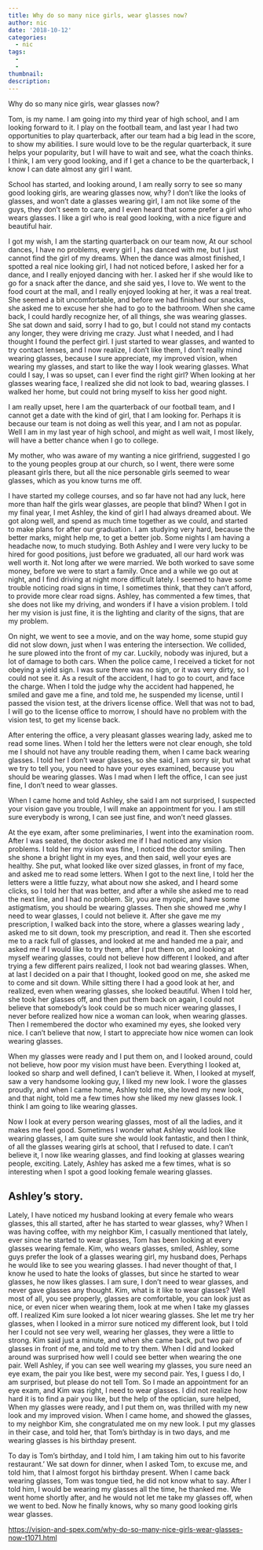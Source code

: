 ```yaml
---
title: Why do so many nice girls, wear glasses now?
author: nic
date: '2018-10-12'
categories:
  - nic
tags:
  - 
  - 
thumbnail: 
description: 
---
```


Why do so many nice girls, wear glasses now?




Tom, is my name. I am going into my third year of high school, and I am looking forward to it.
I play on the football team, and last year I had two opportunities to play quarterback, after our team had a big lead in the score, to show my abilities.
I sure would love to be the regular quarterback, it sure helps your popularity, but I will have to wait and see, what the coach thinks.
I think, I am very good looking, and if I get a chance to be the quarterback, I know I can date almost any girl I want.


School has started, and looking around, I am really sorry to see so many good looking girls, are wearing glasses now, why?
I don’t like the looks of glasses, and won’t date a glasses wearing girl, I am not like some of the guys, they don’t seem to care, and I even heard that some prefer a girl who wears glasses.
I like a girl who is real good looking, with a nice figure and beautiful hair.


I got my wish, I am the starting quarterback on our team now,
At our school dances, I have no problems, every girl I , has danced with me, but I just cannot find the girl of my dreams.
When the dance was almost finished, I spotted a real nice looking girl, I had not noticed before, I asked her for a dance, and I really enjoyed dancing with her.
I asked her if she would like to go for a snack after the dance, and she said yes, I love to.
We went to the food court at the mall, and I really enjoyed looking at her, it was a real treat.
She seemed a bit uncomfortable, and before we had finished our snacks, she asked me to excuse her she had to go to the bathroom.
When she came back, I could hardly recognize her, of all things, she was wearing glasses.
She sat down and said, sorry I had to go, but I could not stand my contacts any longer, they were driving me crazy. 
Just what I needed, and I had thought I found the perfect girl.
I just started to wear glasses, and wanted to try contact lenses, and I now realize, I don’t like them, I don’t really mind wearing glasses, because I sure appreciate, my improved vision, when wearing my glasses, and start to like the way I look wearing glasses.
What could I say, I was so upset, can I ever find the right girl?
When looking at her glasses wearing face, I realized she did not look to bad, wearing glasses.
I walked her home, but could not bring myself to kiss her good night.


I am really upset, here I am the quarterback of our football team, and I cannot get a date with the kind of girl, that I am looking for.
Perhaps it is because our team is not doing as well this year, and I am not as popular.
Well I am in my last year of high school, and might as well wait, I most likely, will have a better chance when I go to college.


My mother, who was aware of my wanting a nice girlfriend, suggested I go to the young peoples group at our church, so I went, there were some pleasant girls there, but all the nice personable girls seemed to wear glasses, which as you know turns me off.


I have started my college courses, and so far have not had any luck, here more than half the girls wear glasses, are people that blind?
When I got in my final year, I met Ashley, the kind of girl I had always dreamed about.
We got along well, and spend as much time together as we could, and started to make plans for after our graduation.
I am studying very hard, because the better marks, might help me, to get a better job.
Some nights I am having a headache now, to much studying.
Both Ashley and I were very lucky to be hired for good positions, just before we graduated, 
all our hard work was well worth it.
Not long after we were married.
We both worked to save some money, before we were to start a family.
Once and a while we go out at night, and I find driving at night more difficult lately.
I seemed to have some trouble noticing road signs in time, I sometimes think, that they can’t afford, 
to provide more clear road signs.
Ashley, has commented a few times, that she does not like my driving, and wonders if I have a vision problem.
I told her my vision is just fine, it is the lighting and clarity of the signs, that are my problem.


On night, we went to see a movie, and on the way home, some stupid guy did not slow down, just when I was entering the intersection.
We collided, he sure plowed into the front of my car.
Luckily, nobody was injured, but a lot of damage to both cars.
When the police came, I received a ticket for not obeying a yield sign.
I was sure there was no sign, or it was very dirty, so I could not see it.
As a result of the accident, I had to go to court, and face the charge.
When I told the judge why the accident had happened, he smiled and gave me a fine, and told me, he suspended my license, until I passed the vision test, at the drivers license office.
Well that was not to bad, I will go to the license office to morrow, I should have no problem with the vision test, to get my license back.


After entering the office, a very pleasant glasses wearing lady, asked me to read some lines.
When I told her the letters were not clear enough, she told me I should not have any trouble reading them, when I came back wearing glasses.
I told her I don’t wear glasses, so she said, I am sorry sir, but what we try to tell you, you need to have your eyes examined, because you should be wearing glasses.
Was I mad when I left the office, I can see just fine, I don’t need to wear glasses.


When I came home and told Ashley, she said I am not surprised, I suspected your vision gave you trouble, I will make an appointment for you.
I am still sure everybody is wrong, I can see just fine, and won’t need glasses.


At the eye exam, after some preliminaries, I went into the examination room.
After I was seated, the doctor asked me if I had noticed any vision problems.
I told her my vision was fine, I noticed the doctor smiling.
Then she shone a bright light in my eyes, and then said, well your eyes are healthy.
She put, what looked like over sized glasses, in front of my face, and asked me to read some letters.
When I got to the next line, I told her the letters were a little fuzzy, what about now she asked, and I heard some clicks, so I told her that was better, and after a while she asked me to read the next line,
and I had no problem.
Sir, you are myopic, and have some astigmatism, you should be wearing glasses.
Then she showed me ,why I need to wear glasses, I could not believe it.
After she gave me my prescription, I walked back into the store, where a glasses wearing lady , asked me to sit down, took my prescription, and read it.
Then she escorted me to a rack full of glasses, and looked at me and handed me a pair, and asked me if I would like to try them, after I put them on, and looking at myself wearing glasses, could not believe how different I looked, and after trying a few different pairs realized, I look not bad wearing glasses.
When, at last I decided on a pair that I thought, looked good on me, she asked me to come and sit down.
While sitting there I had a good look at her, and realized, even when wearing glasses, she looked beautiful.
When I told her, she took her glasses off, and then put them back on again, I could not believe that somebody’s look could be so much nicer wearing glasses, I never before realized how nice a woman can look, when wearing glasses.
Then I remembered the doctor who examined my eyes, she looked very nice.
I can’t believe that now, I start to appreciate how nice women can look wearing glasses.


When my glasses were ready and I put them on, and I looked around, could not believe, how poor my vision must have been.
Everything I looked at, looked so sharp and well defined, I can’t believe it.
When, I looked at myself, saw a very handsome looking guy, I liked my new look.
I wore the glasses proudly, and when I came home, Ashley told me, she loved my new look, and that 
night, told me a few times how she liked my new glasses look.
I think I am going to like wearing glasses.


Now I look at every person wearing glasses, most of all the ladies, and it makes me feel good.
Sometimes I wonder what Ashley would look like wearing glasses, I am quite sure she would look fantastic, and then I think, of all the glasses wearing girls at school, that I refused to date.
I can’t believe it, I now like wearing glasses, and find looking at glasses wearing people, exciting.
Lately, Ashley has asked me a few times, what is so interesting when I spot a good looking female wearing glasses.


Ashley’s story.
-------------------


Lately, I have noticed my husband looking at every female who wears glasses, this all started, after he has started to wear glasses, why?
When I was having coffee, with my neighbor Kim, I casually mentioned that lately, ever since he started to wear glasses, Tom has been looking at every glasses wearing female.
Kim, who wears glasses, smiled, Ashley, some guys prefer the look of a glasses wearing girl, my husband does,
Perhaps he would like to see you wearing glasses.
I had never thought of that, I know he used to hate the looks of glasses, but since he started to wear glasses, he now likes glasses.
I am sure, I don’t need to wear glasses, and never gave glasses any thought.
Kim, what is it like to wear glasses?
Well most of all, you see properly, glasses are comfortable, you can look just as nice, or even nicer when wearing them, look at me when I take my glasses off.
I realized Kim sure looked a lot nicer wearing glasses.
She let me try her glasses, when I looked in a mirror sure noticed my different look, but I told her I could not see very well, wearing her glasses, they were a little to strong.
Kim said just a minute, and when she came back, put two pair of glasses in front of me, and told me to try them.
When I did and looked around was surprised how well I could see better when wearing the one pair.
Well Ashley, if you can see well wearing my glasses, you sure need an eye exam, the pair you like best, were my second pair.
Yes, I guess I do, I am surprised, but please do not tell Tom.
So I made an appointment for an eye exam, and Kim was right, I need to wear glasses.
I did not realize how hard it is to find a pair you like, but the help of the optician, sure helped, 
When my glasses were ready, and I put them on, was thrilled with my new look and my improved vision.
When I came home, and showed the glasses, to my neighbor Kim, she congratulated me on my new look.
I put my glasses in their case, and told her, that Tom’s birthday is in two days, and me wearing glasses is his birthday present.


To day is Tom’s birthday, and I told him, I am taking him out to his favorite restaurant.’
We sat down for dinner, when I asked Tom, to excuse me, and told him, that I almost forgot his birthday present.
When I came back wearing glasses, Tom was tongue tied, he did not know what to say.
After I told him, I would be wearing my glasses all the time, he thanked me.
We went home shortly after, and he would not let me take my glasses off, when we went to bed.
Now he finally knows, why so many good looking girls wear glasses.

https://vision-and-spex.com/why-do-so-many-nice-girls-wear-glasses-now-t1071.html
